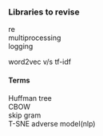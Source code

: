 ### Libraries to revise
re  
multiprocessing  
logging  

word2vec v/s tf-idf

#### Terms
Huffman tree  
CBOW  
skip gram  
T-SNE 
adverse model(nlp)



